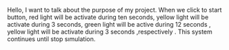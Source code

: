 
Hello,
I want to talk about the purpose of my project. When we click to start button, red light will be activate during ten seconds,  yellow light will be activate during 3 seconds, green light will be active during 12 seconds , yellow light will be activate during 3 seconds ,respectively . This system continues until stop sımulation.

